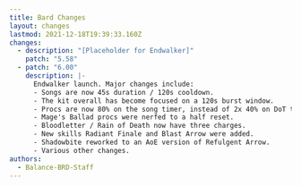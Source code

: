 ```yaml
---
title: Bard Changes
layout: changes
lastmod: 2021-12-18T19:39:33.160Z
changes:
  - description: "[Placeholder for Endwalker]"
    patch: "5.58"
  - patch: "6.00"
    description: |-
      Endwalker launch. Major changes include: 
      - Songs are now 45s duration / 120s cooldown.
      - The kit overall has become focused on a 120s burst window.
      - Procs are now 80% on the song timer, instead of 2x 40% on DoT ticks.
      - Mage's Ballad procs were nerfed to a half reset. 
      - Bloodletter / Rain of Death now have three charges.
      - New skills Radiant Finale and Blast Arrow were added.
      - Shadowbite reworked to an AoE version of Refulgent Arrow.
      - Various other changes.
authors:
  - Balance-BRD-Staff
---
```

